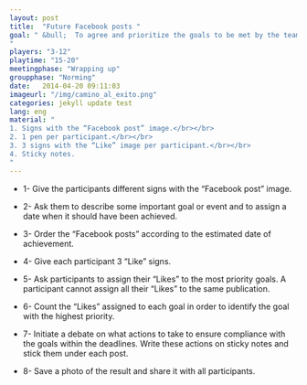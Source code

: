 ```yaml
---
layout: post
title:  "Future Facebook posts "
goal: " &bull;  To agree and prioritize the goals to be met by the team in the short, medium and/or long term.
"
players: "3-12"
playtime: "15-20"
meetingphase: "Wrapping up"
groupphase: "Norming"
date:   2014-04-20 09:11:03
imageurl: "/img/camino_al_exito.png"
categories: jekyll update test
lang: eng
material: "
1. Signs with the “Facebook post” image.</br></br>
2. 1 pen per participant.</br></br>
3. 3 signs with the “Like” image per participant.</br></br>
4. Sticky notes.
"
---
```

- 1- Give the participants different signs with the “Facebook post” image.

- 2- Ask them to describe some important goal or event and to assign a date when it should have been achieved.

- 3- Order the “Facebook posts” according to the estimated date of achievement.

- 4- Give each participant 3 “Like” signs.

- 5- Ask participants to assign their “Likes” to the most priority goals. A participant cannot assign all their “Likes” to the same publication.

- 6- Count the “Likes” assigned to each goal in order to identify the goal with the highest priority.

- 7- Initiate a debate on what actions to take to ensure compliance with the goals within the deadlines. Write these actions on sticky notes and stick them under each post.

- 8- Save a photo of the result and share it with all participants.